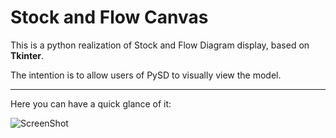 # Stock and Flow Canvas



This is a python realization of Stock and Flow Diagram display, based on **Tkinter**.

The intention is to allow users of PySD to visually view the model.

***

Here you can have a quick glance of it:

![ScreenShot](https://github.com/Rutherford1895/SFD_Canvas/blob/master/screenShot_01.png)